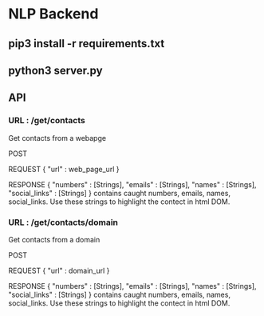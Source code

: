 # NLP Backend


## pip3 install -r requirements.txt
## python3 server.py

## API

### URL : /get/contacts

Get contacts from a webapge

POST 

REQUEST
{
	"url" : web_page_url
}

RESPONSE
{
	"numbers" : [Strings],
	"emails" : [Strings],
	"names" : [Strings],
	"social_links" : [Strings]
}
contains caught numbers, emails, names, social_links.
Use these strings to highlight the contect in html DOM.


### URL : /get/contacts/domain

Get contacts from a domain

POST 

REQUEST
{
	"url" : domain_url
}

RESPONSE
{
	"numbers" : [Strings],
	"emails" : [Strings],
	"names" : [Strings],
	"social_links" : [Strings]
}
contains caught numbers, emails, names, social_links.
Use these strings to highlight the contect in html DOM.